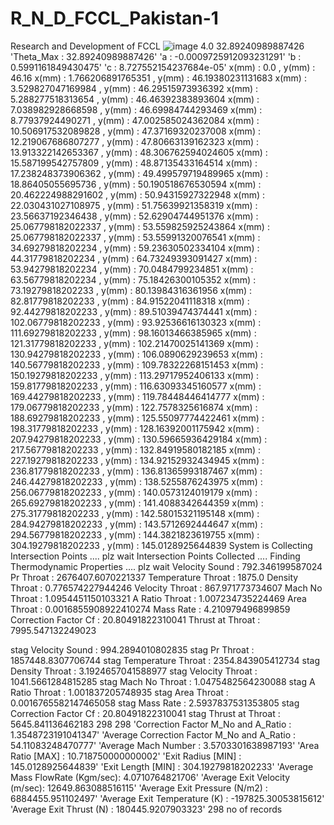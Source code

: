 # R_N_D_FCCL_Pakistan-1
Research and Development of FCCL
![image](https://user-images.githubusercontent.com/16321874/178580772-8c5c9a50-854f-4d2c-8403-db2cb91a4185.png)
4.0
32.89240989887426
'Theta_Max : 32.89240989887426'
'a : -0.0009725912093231291'
'b : 0.5991161849430475'
'c : 8.727552154237684e-05'
x(mm) : 0.0 , y(mm) : 46.16
x(mm) : 1.766206891765351 , y(mm) : 46.19380231131683
x(mm) : 3.529827047169984 , y(mm) : 46.29515973936392
x(mm) : 5.288277518313654 , y(mm) : 46.46392383893604
x(mm) : 7.038982928668598 , y(mm) : 46.69984744293469
x(mm) : 8.77937924490271 , y(mm) : 47.002585024362084
x(mm) : 10.506917532089828 , y(mm) : 47.37169320237008
x(mm) : 12.219067686807277 , y(mm) : 47.80663139162323
x(mm) : 13.913322142653367 , y(mm) : 48.306762594024605
x(mm) : 15.587199542757809 , y(mm) : 48.87135433164514
x(mm) : 17.238248373906362 , y(mm) : 49.499579719489965
x(mm) : 18.86405055695736 , y(mm) : 50.190518676530594
x(mm) : 20.462224988291602 , y(mm) : 50.94315927322948
x(mm) : 22.030431027108975 , y(mm) : 51.75639921358319
x(mm) : 23.56637192346438 , y(mm) : 52.62904744951376
x(mm) : 25.067798182022337 , y(mm) : 53.559825925243864
x(mm) : 25.067798182022337 , y(mm) : 53.55991320076541
x(mm) : 34.69279818202234 , y(mm) : 59.23630502334104
x(mm) : 44.31779818202234 , y(mm) : 64.73249393091427
x(mm) : 53.94279818202234 , y(mm) : 70.0484799234851
x(mm) : 63.56779818202234 , y(mm) : 75.18426300105352
x(mm) : 73.19279818202233 , y(mm) : 80.13984316361956
x(mm) : 82.81779818202233 , y(mm) : 84.91522041118318
x(mm) : 92.44279818202233 , y(mm) : 89.51039474374441
x(mm) : 102.06779818202233 , y(mm) : 93.92536616130323
x(mm) : 111.69279818202233 , y(mm) : 98.16013466385965
x(mm) : 121.31779818202233 , y(mm) : 102.21470025141369
x(mm) : 130.94279818202233 , y(mm) : 106.0890629239653
x(mm) : 140.56779818202233 , y(mm) : 109.78322268151453
x(mm) : 150.19279818202233 , y(mm) : 113.29717952406133
x(mm) : 159.81779818202233 , y(mm) : 116.63093345160577
x(mm) : 169.44279818202233 , y(mm) : 119.78448446414777
x(mm) : 179.06779818202233 , y(mm) : 122.7578325616874
x(mm) : 188.69279818202233 , y(mm) : 125.55097774422461
x(mm) : 198.31779818202233 , y(mm) : 128.16392001175942
x(mm) : 207.94279818202233 , y(mm) : 130.59665936429184
x(mm) : 217.56779818202233 , y(mm) : 132.84919580182185
x(mm) : 227.19279818202233 , y(mm) : 134.92152932434945
x(mm) : 236.81779818202233 , y(mm) : 136.81365993187467
x(mm) : 246.44279818202233 , y(mm) : 138.5255876243975
x(mm) : 256.06779818202233 , y(mm) : 140.0573124019179
x(mm) : 265.69279818202233 , y(mm) : 141.4088342644359
x(mm) : 275.31779818202233 , y(mm) : 142.58015321195148
x(mm) : 284.94279818202233 , y(mm) : 143.5712692444647
x(mm) : 294.56779818202233 , y(mm) : 144.3821823619755
x(mm) : 304.19279818202233 , y(mm) : 145.0128925644839
System is Collecting Intersection Points .... plz wait 
Intersection Points Collected .... Finding Thermodynamic Properties .... plz wait 
Velocity Sound : 792.346199587024
Pr Throat : 2676407.6070221337
Temperature Throat : 1875.0
Density Throat : 0.776574227944246
Velocity Throat : 867.971773734607
Mach No Throat : 1.0954451150103321
A Ratio Throat : 1.007234735224469
Area Throat : 0.0016855908922410274
Mass Rate : 4.210979496899859
Correction Factor Cf : 20.80491822310041
Thrust at Throat  : 7995.547132249023



stag Velocity Sound : 994.2894010802835
stag Pr Throat : 1857448.8307706744
stag Temperature Throat : 2354.843905412734
stag Density Throat : 3.1924657041588977
stag Velocity Throat : 1041.5661284815285
stag Mach No Throat : 1.0475482564230088
stag A Ratio Throat : 1.001837205748935
stag Area Throat : 0.0016765582147465058
stag Mass Rate : 2.5937837531353805
stag Correction Factor Cf : 20.80491822310041
stag Thrust at Throat  : 5645.841136462183
298
298
'Correction Factor M_No and A_Ratio : 1.3548723191041347'
'Average Correction Factor M_No and A_Ratio : 54.11083248470777'
'Average Mach Number : 3.5703301638987193'
'Area Ratio [MAX] : 10.718750000000002'
'Exit Radius [MIN] : 145.0128925644839'
'Exit Length [MIN] : 304.19279818202233'
'Average Mass FlowRate (Kgm/sec): 4.0710764821706'
'Average Exit Velocity (m/sec): 12649.863088516115'
'Average Exit Pressure (N/m2) : 6884455.951102497'
'Average Exit Temperature (K)  : -197825.30053815612'
'Average Exit Thrust (N) : 180445.9207903323'
298 no of records
